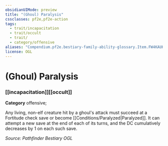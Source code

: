 ```yaml
---
obsidianUIMode: preview
title: "(Ghoul) Paralysis"
cssclasses: pf2e,pf2e-action
tags:
  - trait/incapacitation
  - trait/occult
  - trait/
  - category/offensive
aliases: "Compendium.pf2e.bestiary-family-ability-glossary.Item.FW4KAUHb7r8WkxUc"
license: OGL
---
```

# (Ghoul) Paralysis

### [[incapacitation]][[occult]]

**Category** offensive; 




Any living, non-elf creature hit by a ghoul's attack must succeed at a Fortitude check save or become [[Conditions/Paralyzed|Paralyzed]]. It can attempt a new save at the end of each of its turns, and the DC cumulatively decreases by 1 on each such save.

*Source: Pathfinder Bestiary*
*OGL*